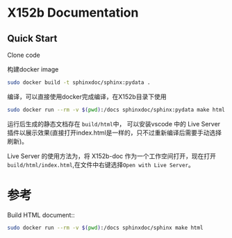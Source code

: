 # X152b Documentation

## Quick Start
Clone code 

构建docker image
```bash
sudo docker build -t sphinxdoc/sphinx:pydata . 
```

编译，可以直接使用docker完成编译，在X152b目录下使用
```bash
sudo docker run --rm -v $(pwd):/docs sphinxdoc/sphinx:pydata make html
```
运行后生成的静态文档存在 `build/html`中， 可以安装vscode 中的 Live Server 插件以展示效果(直接打开index.html是一样的，只不过重新编译后需要手动选择刷新)。

Live Server 的使用方法为，将 X152b-doc 作为一个工作空间打开，现在打开 `build/html/index.html`,在文件中右键选择`Open with Live Server`。



# 参考

Build HTML document::
```bash
sudo docker run --rm -v $(pwd):/docs sphinxdoc/sphinx make html
```